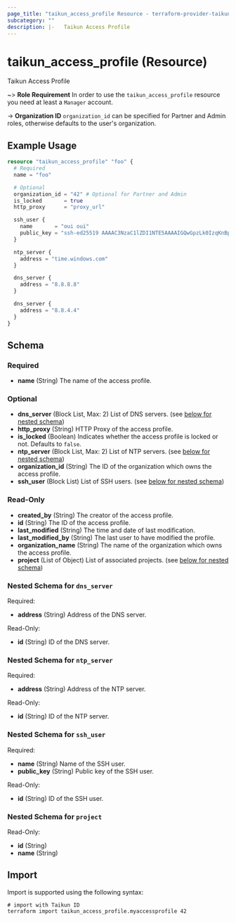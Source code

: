 ```yaml
---
page_title: "taikun_access_profile Resource - terraform-provider-taikun"
subcategory: ""
description: |-   Taikun Access Profile
---
```


# taikun_access_profile (Resource)

Taikun Access Profile

~> **Role Requirement** In order to use the `taikun_access_profile` resource you need at least a `Manager` account.

-> **Organization ID** `organization_id` can be specified for Partner and Admin roles, otherwise defaults to the user's
organization.

## Example Usage

```terraform
resource "taikun_access_profile" "foo" {
  # Required
  name = "foo"

  # Optional
  organization_id = "42" # Optional for Partner and Admin
  is_locked       = true
  http_proxy      = "proxy_url"

  ssh_user {
    name       = "oui oui"
    public_key = "ssh-ed25519 AAAAC3NzaC1lZDI1NTE5AAAAIGQwGpzLk0IzqKnBpaHqecLA+X4zfHamNe9Rg3CoaXHF :oui_oui:"
  }

  ntp_server {
    address = "time.windows.com"
  }

  dns_server {
    address = "8.8.8.8"
  }

  dns_server {
    address = "8.8.4.4"
  }
}
```

<!-- schema generated by tfplugindocs -->
## Schema

### Required

- **name** (String) The name of the access profile.

### Optional

- **dns_server** (Block List, Max: 2) List of DNS servers. (see [below for nested schema](#nestedblock--dns_server))
- **http_proxy** (String) HTTP Proxy of the access profile.
- **is_locked** (Boolean) Indicates whether the access profile is locked or not. Defaults to `false`.
- **ntp_server** (Block List, Max: 2) List of NTP servers. (see [below for nested schema](#nestedblock--ntp_server))
- **organization_id** (String) The ID of the organization which owns the access profile.
- **ssh_user** (Block List) List of SSH users. (see [below for nested schema](#nestedblock--ssh_user))

### Read-Only

- **created_by** (String) The creator of the access profile.
- **id** (String) The ID of the access profile.
- **last_modified** (String) The time and date of last modification.
- **last_modified_by** (String) The last user to have modified the profile.
- **organization_name** (String) The name of the organization which owns the access profile.
- **project** (List of Object) List of associated projects. (see [below for nested schema](#nestedatt--project))

<a id="nestedblock--dns_server"></a>
### Nested Schema for `dns_server`

Required:

- **address** (String) Address of the DNS server.

Read-Only:

- **id** (String) ID of the DNS server.


<a id="nestedblock--ntp_server"></a>
### Nested Schema for `ntp_server`

Required:

- **address** (String) Address of the NTP server.

Read-Only:

- **id** (String) ID of the NTP server.


<a id="nestedblock--ssh_user"></a>
### Nested Schema for `ssh_user`

Required:

- **name** (String) Name of the SSH user.
- **public_key** (String) Public key of the SSH user.

Read-Only:

- **id** (String) ID of the SSH user.


<a id="nestedatt--project"></a>
### Nested Schema for `project`

Read-Only:

- **id** (String)
- **name** (String)

## Import

Import is supported using the following syntax:

```shell
# import with Taikun ID
terraform import taikun_access_profile.myaccessprofile 42
```
